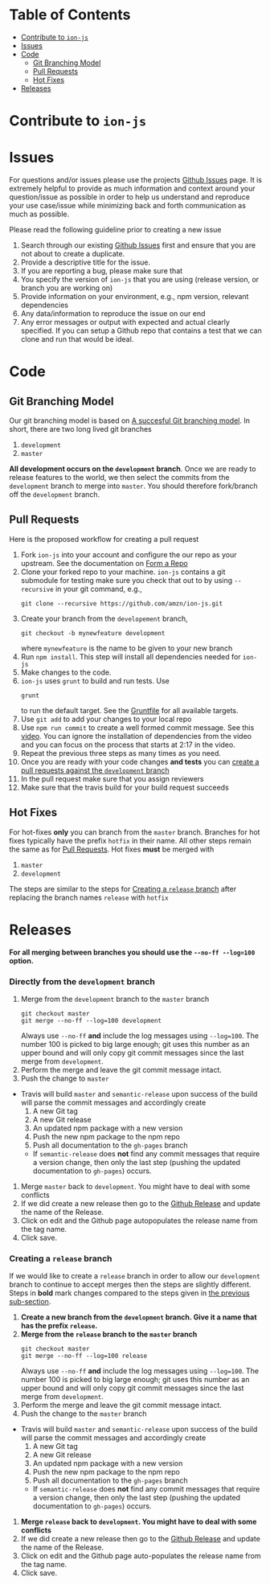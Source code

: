 

# Table of Contents 

* [Contribute to `ion-js`](#contribute-to-ion-js) 
* [Issues](#issues)
* [Code](#code)
  * [Git Branching Model](#git-branching-model) 
  * [Pull Requests](#pull-requests)
  * [Hot Fixes](#hot-fixes)
* [Releases](#releases)


# Contribute to `ion-js`

# Issues 

For questions and/or issues please use the projects [Github Issues](issues) page.
It is extremely helpful to provide as much information and context around your question/issue as possible in order to help us 
understand and reproduce your use case/issue while minimizing back and forth communication as much as possible. 

Please read the following guideline prior to creating a new issue 

1. Search through our existing [Github Issues](issues) first and ensure that you are not about to create a duplicate. 
1. Provide a descriptive title for the issue. 
1. If you are reporting a bug, please make sure that 
  1. You specify the version of `ion-js` that you are using (release version, or branch you are working on)
  1. Provide information on your environment, e.g., npm version, relevant dependencies 
  1. Any data/information to reproduce the issue on our end
  1. Any error messages or output with expected and actual clearly specified. If you can setup a Github repo that contains a test that we can clone and run that would be ideal. 
    
# Code 

## Git Branching Model

Our git branching model is based on [A succesful Git branching model](http://nvie.com/posts/a-successful-git-branching-model/). In short, 
there are two long lived git branches 

1. `development` 
1. `master` 

**All development occurs on the `development` branch**. Once we are ready to release features to the world, we then select the commits from 
the `development` branch to merge into `master`. You should therefore fork/branch off the `development` branch. 


## Pull Requests

Here is the proposed workflow for creating a pull request 

1. Fork `ion-js` into your account and configure the our repo as your upstream. See the documentation on [Form a Repo](https://help.github.com/articles/fork-a-repo/)
1. Clone your forked repo to your machine. `ion-js` contains a git submodule for testing make sure you check that out to by using `--recursive` in your git command, e.g., 
    ```
    git clone --recursive https://github.com/amzn/ion-js.git
    ```
1. Create your branch from the `developement` branch, 
    ```
    git checkout -b mynewfeature development
    ```
    where `mynewfeature` is the name to be given to your new branch 
1. Run `npm install`. This step will install all dependencies needed for `ion-js`
1. Make changes to the code. 
1. `ion-js` uses `grunt` to build and run tests. Use 
    ``` 
    grunt 
    ```
    to run the default target. See the [Gruntfile](Gruntfile.js) for all available targets. 
1. Use `git add` to add your changes to your local repo
1. Use `npm run commit` to create a well formed commit message. See this [video](https://egghead.io/lessons/javascript-how-to-write-a-javascript-library-writing-conventional-commits-with-commitizen). You can ignore the installation of dependencies from the video and you can focus on the process that starts at 2:17 in the video.
1. Repeat the previous three steps as many times as you need. 
1. Once you are ready with your code changes **and tests** you can [create a pull requests against the `development` branch](https://help.github.com/articles/creating-a-pull-request-from-a-fork/)
1. In the pull request make sure that you assign reviewers 
1. Make sure that the travis build for your build request succeeds

## Hot Fixes

For hot-fixes **only** you can branch from the `master` branch. Branches for hot fixes typically have the prefix `hotfix` in their name. 
All other steps remain the same as for [Pull Requests](#pull-requests). 
Hot fixes **must** be merged with 

1. `master` 
1. `development` 

The steps are similar to the steps for [Creating a `release` branch](#creating-a-release-branch) after replacing the branch names `release` with `hotfix`

# Releases 
    
**For all merging between branches you should use the `--no-ff --log=100` option.**

### Directly from the `development` branch

1. Merge from the `development` branch to the `master` branch 
    ```
    git checkout master 
    git merge --no-ff --log=100 development
    ```
    Always use `--no-ff` **and** include the log messages using `--log=100`. The number 100 is picked to big large enough; git uses this number as an upper bound and will only copy git commit messages since the last merge from `development`. 
1. Perform the merge and leave the git commit message intact. 
1. Push the change to `master` 
  * Travis will build `master` and `semantic-release` upon success of the build will parse the commit messages and accordingly create 
    1. A new Git tag 
    1. A new Git release 
    1. An updated npm package with a new version 
    1. Push the new npm package to the npm repo
    1. Push all documentation to the `gh-pages` branch 
      * If `semantic-release` does **not** find any commit messages that require a version change, then only the last step (pushing the updated documentation to `gh-pages`) occurs. 
1. Merge `master` back to `development`. You might have to deal with some conflicts  
1. If we did create a new release then go to the [Github Release](releases) and update the name of the Release. 
  1. Click on edit and the Github page autopopulates the release name from the tag name. 
  1. Click save. 

### Creating a `release` branch 

If we would like to create a `release` branch in order to allow our `development` branch to continue to accept merges then the steps are slightly different. Steps in **bold** mark changes compared to the steps given in [the previous sub-section](#direclty-from-the-development-branch). 

1. **Create a new branch from the `development` branch. Give it a name that has the prefix `release`.**
1. **Merge from the `release` branch to the `master` branch**
    ```
    git checkout master 
    git merge --no-ff --log=100 release
    ```
    Always use `--no-ff` **and** include the log messages using
    `--log=100`. The number 100 is picked to big large enough; git uses
    this number as an upper bound and will only copy git commit messages
    since the last merge from `development`.
1. Perform the merge and leave the git commit message intact. 
1. Push the change to the `master` branch
  * Travis will build `master` and `semantic-release` upon success of
  the build will parse the commit messages and accordingly create
    1. A new Git tag 
    1. A new Git release 
    1. An updated npm package with a new version 
    1. Push the new npm package to the npm repo
    1. Push all documentation to the `gh-pages` branch 
      * If `semantic-release` does **not** find any commit messages
      that require a version change, then only the last step (pushing
      the updated documentation to `gh-pages`) occurs.
1. **Merge `release` back to `development`. You might have to deal with some conflicts**
1. If we did create a new release then go to the [Github Release](releases) and update the name of the Release. 
  1. Click on edit and the Github page auto-populates the release name from the tag name. 
  1. Click save. 

